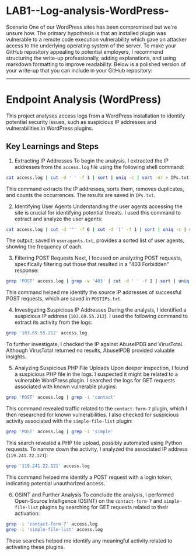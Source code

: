 # LAB1--Log-analysis-WordPress-
Scenario 
One of our WordPress sites has been compromised but we're unsure how. The primary hypothesis is that an installed plugin was vulnerable to a remote code execution vulnerability which gave an attacker access to the underlying operating system of the server.
To make your GitHub repository appealing to potential employers, I recommend structuring the write-up professionally, adding explanations, and using markdown formatting to improve readability. Below is a polished version of your write-up that you can include in your GitHub repository:

---

# Endpoint Analysis (WordPress)

This project analyses access logs from a WordPress installation to identify potential security issues, such as suspicious IP addresses and vulnerabilities in WordPress plugins.

## Key Learnings and Steps

1. Extracting IP Addresses
To begin the analysis, I extracted the IP addresses from the `access.log` file using the following shell command:
```bash
cat access.log | cut -d ' ' -f 1 | sort | uniq -c | sort -nr > IPs.txt
```
This command extracts the IP addresses, sorts them, removes duplicates, and counts the occurrences. The results are saved in `IPs.txt`.

2. Identifying User Agents
Understanding the user agents accessing the site is crucial for identifying potential threats. I used this command to extract and analyze the user agents:
```bash
cat access.log | cut -d '"' -f 6 | cut -d '[' -f 1 | sort | uniq -c | sort -nr > useragents.txt
```
The output, saved in `useragents.txt`, provides a sorted list of user agents, showing the frequency of each.

3. Filtering POST Requests
Next, I focused on analyzing POST requests, specifically filtering out those that resulted in a "403 Forbidden" response:
```bash
grep 'POST' access.log | grep -v '403' | cut -d ' ' -f 1 | sort | uniq -c | sort -nr > POSTIPs.txt
```
This command helped me identify the source IP addresses of successful POST requests, which are saved in `POSTIPs.txt`.

4. Investigating Suspicious IP Addresses
During the analysis, I identified a suspicious IP address (`103.69.55.212`). I used the following command to extract its activity from the logs:
```bash
grep '103.69.55.212' access.log
```
To further investigate, I checked the IP against AbuseIPDB and VirusTotal. Although VirusTotal returned no results, AbuseIPDB provided valuable insights.

5. Analyzing Suspicious PHP File Uploads
Upon deeper inspection, I found a suspicious PHP file in the logs. I suspected it might be related to a vulnerable WordPress plugin. I searched the logs for GET requests associated with known vulnerable plugins:
```bash
grep 'POST' access.log | grep -i 'contact'
```
This command revealed traffic related to the `contact-form-7` plugin, which I then researched for known vulnerabilities. I also checked for suspicious activity associated with the `simple-file-list` plugin:
```bash
grep 'POST' access.log | grep -i 'simple'
```
This search revealed a PHP file upload, possibly automated using Python requests. To narrow down the activity, I analyzed the associated IP address (`119.241.22.121`):
```bash
grep '119.241.22.121' access.log
```
This command helped me identify a POST request with a login token, indicating potential unauthorized access.

6. OSINT and Further Analysis
To conclude the analysis, I performed Open-Source Intelligence (OSINT) on the `contact-form-7` and `simple-file-list` plugins by searching for GET requests related to their activation:
```bash
grep -i 'contact-form-7' access.log
grep -i 'simple-file-list' access.log
```
These searches helped me identify any meaningful activity related to activating these plugins.
